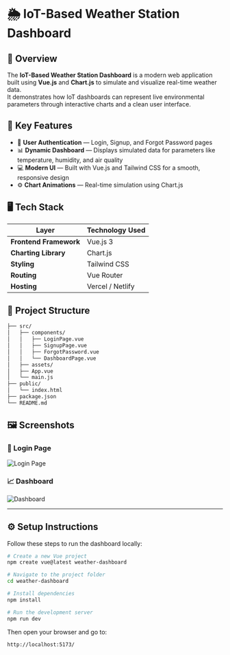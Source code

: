 # 🌦️ IoT-Based Weather Station Dashboard

## 🧭 Overview
The **IoT-Based Weather Station Dashboard** is a modern web application built using **Vue.js** and **Chart.js** to simulate and visualize real-time weather data.  
It demonstrates how IoT dashboards can represent live environmental parameters through interactive charts and a clean user interface.

## 🚀 Key Features
- 🔐 **User Authentication** — Login, Signup, and Forgot Password pages  
- 📊 **Dynamic Dashboard** — Displays simulated data for parameters like temperature, humidity, and air quality  
- 💻 **Modern UI** — Built with Vue.js and Tailwind CSS for a smooth, responsive design  
- ⚙️ **Chart Animations** — Real-time simulation using Chart.js  

## 🖥️ Tech Stack
| Layer | Technology Used |
|-------|------------------|
| **Frontend Framework** | Vue.js 3 |
| **Charting Library** | Chart.js |
| **Styling** | Tailwind CSS |
| **Routing** | Vue Router |
| **Hosting** | Vercel / Netlify |

## 🧩 Project Structure
```bash
├── src/
│   ├── components/
│   │   ├── LoginPage.vue
│   │   ├── SignupPage.vue
│   │   ├── ForgotPassword.vue
│   │   └── DashboardPage.vue
│   ├── assets/
│   ├── App.vue
│   └── main.js
├── public/
│   └── index.html
├── package.json
└── README.md
````

## 🖼️ Screenshots

### 🔑 Login Page

![Login Page](https://github.com/user-attachments/assets/af2e5968-8ebe-48f8-823a-45b192e1a5ca)

### 📈 Dashboard

![Dashboard](https://github.com/user-attachments/assets/fed61d82-71b9-4feb-8eaf-43860f6fc28c)

---

## ⚙️ Setup Instructions

Follow these steps to run the dashboard locally:

```bash
# Create a new Vue project
npm create vue@latest weather-dashboard

# Navigate to the project folder
cd weather-dashboard

# Install dependencies
npm install

# Run the development server
npm run dev
```

Then open your browser and go to:

```
http://localhost:5173/
```
